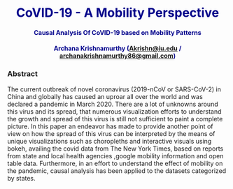 # <center><font color=darkblue> CoVID-19 - A Mobility Perspective</font></center>
#### <center><font color=darkblue> Causal Analysis Of CoVID-19 based on Mobility Patterns</font></center>
#### <center><font color=darkblue> Archana Krishnamurthy (Akrishn@iu.edu / archanakrishnamurthy86@gmail.com)</font></center>

### Abstract

The current outbreak of novel coronavirus (2019-nCoV or SARS-CoV-2) in China and globally has caused an uproar all over the world and was declared a pandemic in March 2020. There are a lot of unknowns around this virus and its spread, that numerous visualization efforts to understand the growth and spread of this virus is still not sufficient to paint a complete picture. In this paper an endeavor has made to provide another point of view on how the spread of this virus can be interpreted by the means of unique visualizations such as choropleths and interactive visuals using bokeh, availing the covid data from The New York Times, based on reports from state and local health agencies ,google mobility information and open table data. Furthermore, in an effort to understand the effect of mobility on the pandemic, causal analysis has been applied to the datasets categorized by states. 
